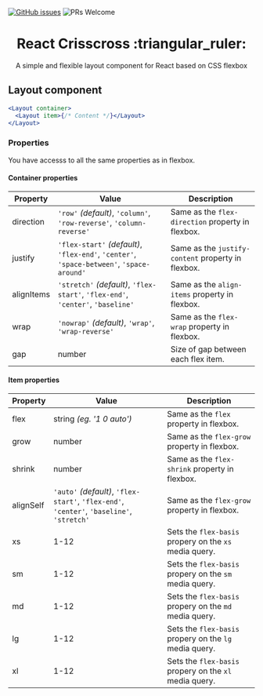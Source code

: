 [![GitHub issues](https://img.shields.io/github/issues/ludens-reklamebyra/react-crisscross.svg)](https://github.com/ludens-reklamebyra/react-crisscross/issues) ![PRs Welcome](https://img.shields.io/badge/PRs-welcome-brightgreen.svg)

<h1 align="center">React Crisscross :triangular_ruler:</h1>
<p align="center">A simple and flexible layout component for React based on CSS flexbox</p>

## Layout component

```jsx
<Layout container>
  <Layout item>{/* Content */}</Layout>
</Layout>
```

### Properties

You have accesss to all the same properties as in flexbox.

#### Container properties

| Property   | Value                                                                                     | Description                                        |
| ---------- | ----------------------------------------------------------------------------------------- | -------------------------------------------------- |
| direction  | `'row'` _(default)_, `'column'`, `'row-reverse'`, `'column-reverse'`                      | Same as the `flex-direction` property in flexbox.  |
| justify    | `'flex-start'` _(default)_, `'flex-end'`, `'center'`, `'space-between'`, `'space-around'` | Same as the `justify-content` property in flexbox. |
| alignItems | `'stretch'` _(default)_, `'flex-start'`, `'flex-end'`, `'center'`, `'baseline'`           | Same as the `align-items` property in flexbox.     |
| wrap       | `'nowrap'` _(default)_, `'wrap'`, `'wrap-reverse'`                                        | Same as the `flex-wrap` property in flexbox.       |
| gap        | number                                                                                    | Size of gap between each flex item.                |

#### Item properties

| Property  | Value                                                                                     | Description                                            |
| --------- | ----------------------------------------------------------------------------------------- | ------------------------------------------------------ |
| flex      | string _(eg. '1 0 auto')_                                                                 | Same as the `flex` property in flexbox.                |
| grow      | number                                                                                    | Same as the `flex-grow` property in flexbox.           |
| shrink    | number                                                                                    | Same as the `flex-shrink` property in flexbox.         |
| alignSelf | `'auto'` _(default)_, `'flex-start'`, `'flex-end'`, `'center'`, `'baseline'`, `'stretch'` | Same as the `flex-grow` property in flexbox.           |
| xs        | 1-12                                                                                      | Sets the `flex-basis` propery on the `xs` media query. |
| sm        | 1-12                                                                                      | Sets the `flex-basis` propery on the `sm` media query. |
| md        | 1-12                                                                                      | Sets the `flex-basis` propery on the `md` media query. |
| lg        | 1-12                                                                                      | Sets the `flex-basis` propery on the `lg` media query. |
| xl        | 1-12                                                                                      | Sets the `flex-basis` propery on the `xl` media query. |
